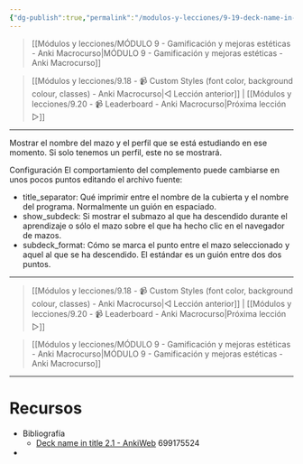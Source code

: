 ```yaml
---
{"dg-publish":true,"permalink":"/modulos-y-lecciones/9-19-deck-name-in-title-2-1-anki-macrocurso/","noteIcon":"","updated":"2024-05-15T22:20:33.418+02:00"}
---
```



> [[Módulos y lecciones/MÓDULO 9 - Gamificación y mejoras estéticas - Anki Macrocurso\|MÓDULO 9 - Gamificación y mejoras estéticas - Anki Macrocurso]]

> [[Módulos y lecciones/9.18 - 📹 Custom Styles (font color, background colour, classes) - Anki Macrocurso\|◁ Lección anterior]] | [[Módulos y lecciones/9.20 - 📹 Leaderboard - Anki Macrocurso\|Próxima lección ▷]]

---

Mostrar el nombre del mazo y el perfil que se está estudiando en ese momento. Si solo tenemos un perfil, este no se mostrará.


Configuración
El comportamiento del complemento puede cambiarse en unos pocos puntos editando el archivo fuente:

- title_separator: Qué imprimir entre el nombre de la cubierta y el nombre del programa. Normalmente un guión en espaciado.
- show_subdeck: Si mostrar el submazo al que ha descendido durante el aprendizaje o sólo el mazo sobre el que ha hecho clic en el navegador de mazos.
- subdeck_format: Cómo se marca el punto entre el mazo seleccionado y aquel al que se ha descendido. El estándar es un guión entre dos dos puntos.


---

> [[Módulos y lecciones/9.18 - 📹 Custom Styles (font color, background colour, classes) - Anki Macrocurso\|◁ Lección anterior]] | [[Módulos y lecciones/9.20 - 📹 Leaderboard - Anki Macrocurso\|Próxima lección ▷]]

> [[Módulos y lecciones/MÓDULO 9 - Gamificación y mejoras estéticas - Anki Macrocurso\|MÓDULO 9 - Gamificación y mejoras estéticas - Anki Macrocurso]]

---

# Recursos
- Bibliografía
	- [Deck name in title 2.1 - AnkiWeb](https://ankiweb.net/shared/info/699175524) 699175524
- 